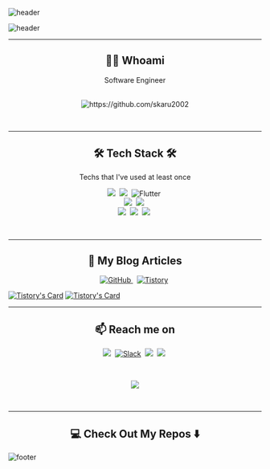 ![header](https://capsule-render.vercel.app/api?type=waving&&color=gradient&height=100&section=header&fontSize=90)

![header](https://capsule-render.vercel.app/api?type=soft&color=auto&height=150&section=header&text=skaru2002's_Github&fontSize=70&animation=twinkling)
<br>

<hr>
<h2 align="center"> 👨‍💻 Whoami</h2>
<p align="center"> Software Engineer </p>
<p align="center">  
  <!--<samp> A highly resourceful computer programmer and well-rounded IT professional with over five years of computing experience, possessing expert knowledge of the software development lifecycle and a solid understanding of technologies required for the development and deployment of highly available and scalable applications, including their networks and infrastructure.</samp> -->
  <br>
  <img src="https://komarev.com/ghpvc/?username=skaru2002" alt="https://github.com/skaru2002" />
</p>
<br>

<hr>
<h2 align="center">🛠 Tech Stack 🛠</h2>
<p align="center"> Techs that I've used at least once </p>
<p align="center">
  <!-- <img src="https://img.shields.io/badge/Python-3766AB?style=flat-square&logo=Python&logoColor=white"/></a>&nbsp 
  <img src="https://img.shields.io/badge/Java-007396?style=flat-square&logo=Java&logoColor=white"/></a>&nbsp 
  <img src="https://img.shields.io/badge/C++-00599C?style=flat-square&logo=C%2B%2B&logoColor=white"/></a>&nbsp 
  <img src="https://img.shields.io/badge/C-A8B9CC?style=flat-square&logo=C&logoColor=white"/></a>&nbsp
  <img src="https://img.shields.io/badge/css-1572B6?style=flat-square&logo=css3&logoColor=white"/></a>&nbsp
  <img src="https://img.shields.io/badge/Go-11B48A?style=flat-square&logo=Go&logoColor=white"/></a>&nbsp
  <img src="https://img.shields.io/badge/SpringBoot-6DB33F?style=flat-square&logo=Spring&logoColor=white"/></a>&nbsp 
  <img src="https://img.shields.io/badge/Django-092E20?style=flat-square&logo=Django&logoColor=white"/></a>&nbsp 
  <img src="https://img.shields.io/badge/HyperledgerFabric-DB3552?style=flat-square&logo=Hulu&logoColor=white"/></a>&nbsp;
  <img src="https://img.shields.io/badge/elasticsearch-005571?style=flat-square&logo=elasticsearch&logoColor=white"/></a>&nbsp;
  <img src="https://img.shields.io/badge/react%20-%2300D9FF.svg?&style=for-the-badge&logo=react&logoColor=white" />&nbsp;
  CSS, Python, Docker, Kubernetes, Rancher, TravisCI, Git, Github, Bitbucket, Apache, Nginx, Vagrant, Ansible, Jenkins, Azure.
  <br>  -->
  <img src="https://img.shields.io/badge/Javascript-ffb13b?style=for-the-badge&logo=javascript&logoColor=white"/></a>&nbsp;
  <img src="https://img.shields.io/badge/C%23-green?style=for-the-badge&logo=csharp&logoColor=white"/></a>&nbsp;
  <img alt="Flutter" src ="https://img.shields.io/badge/Flutter-02569B.svg?&style=for-the-badge&logo=Flutter&logoColor=white"/>&nbsp;
  <br>
  <img src="https://img.shields.io/badge/Mysql-red?style=for-the-badge&logo=MySql&logoColor=white"/></a>&nbsp;
  <img src="https://img.shields.io/badge/aws-yellow?style=for-the-badge&logo=amazon-aws&logoColor=white"/></a>&nbsp;
  <br>
  <img src="https://img.shields.io/badge/node.js%20-%2343853D.svg?&style=for-the-badge&logo=node.js&logoColor=white" />&nbsp;
  <img src="https://img.shields.io/badge/vue3.js%20-%2300D9FF.svg?&style=for-the-badge&logo=vue.js&logoColor=white" />&nbsp;
  <img src="https://img.shields.io/badge/socket.io%20-white.svg?&style=for-the-badge&logo=socket.io&logoColor=black" />&nbsp;  
</p>
<br>

<hr>
<h2 align="center">💬 My Blog Articles</h2>
<p align="center" align='center'>
  <a href = "https://github.com/skaru2002"><img alt="GitHub" src ="https://img.shields.io/badge/GitHub-181717.svg?&style=for-the-badge&logo=GitHub&logoColor=white"/>
  </a>&nbsp;
  <a href = "https://skaru1.tistory.com/"> <img alt="Tistory" src ="https://img.shields.io/badge/Tistory-orange.svg?&style=for-the-badge&logo=tistory&logoColor=black"/></a>&nbsp;  

  <!-- [![Tistory's Badge](https://tistory-readme-stats.vercel.app/api/badge?name=skaru1&theme=kakao)](https://skaru1.tistory.com/) -->
</p>
  
  [![Tistory's Card](https://tistory-readme-stats.vercel.app/api?name=skaru1&theme=tistory)](https://skaru1.tistory.com/)
  [![Tistory's Card](https://tistory-readme-stats.vercel.app/api?name=skaru1&postId=9&theme=tistory)](https://skaru1.tistory.com/9)
<br>

<hr>
<h2  align="center">📫 Reach me on</h2>
<p align="center">
  <a target="_blank"href="https://www.linkedin.com/in/skaru2002"><img src="https://img.shields.io/badge/linkedin-%230077B5.svg?&style=for-the-badge&logo=linkedin&logoColor=white" /></a>&nbsp;
  <a href = "https://skaru2002.slack.com"> <img alt="Slack" src ="https://img.shields.io/badge/Slack-4A154B.svg?&style=for-the-badge&logo=Slack&logoColor=white"/></a>&nbsp;
  <a href="mailto:skaru2002@gmail.com?subject=Hello%20skaru2002,%20From%20Github"><img src="https://img.shields.io/badge/gmail-%23D14836.svg?&style=for-the-badge&logo=gmail&logoColor=white" /></a>&nbsp;
  <a href="mailto:skaru2002@naver.com?subject=Hello%20skaru2002,%20From%20Github"><img src="https://img.shields.io/badge/NaverMail-darkgreen?style=for-the-badge&logo=NaverMail&logoColor=white&link=skaru2002@naver.com"/></a>&nbsp;
</p>
<br>
<p align="center">
  <a href="https://github.com/skaru2002"><img src="https://hits.seeyoufarm.com/api/count/incr/badge.svg?url=https%3A%2F%2Fgithub.com%2Fskaru2002&count_bg=%23ED6DA3&title_bg=%2386757E&icon=github.svg&icon_color=%23E1DEDE&title=hits&edge_flat=false"/></a>
</p>
<br>

<hr>
<h2  align="center">💻 Check Out My Repos ⬇️ </h2>

![footer](https://capsule-render.vercel.app/api?type=waving&&color=gradient&height=100&section=footer&fontSize=90)
<!--
**skaru2002/skaru2002** is a ✨ _special_ ✨ repository because its `README.md` (this file) appears on your GitHub profile.
Here are some ideas to get you started:
- 🔭 I’m currently working on ...
- 🌱 I’m currently learning ...
- 👯 I’m looking to collaborate on ...
- 🤔 I’m looking for help with ...
- 💬 Ask me about ...
- 📫 How to reach me: ...
- 😄 Pronouns: ...
- ⚡ Fun fact: ...
-->
